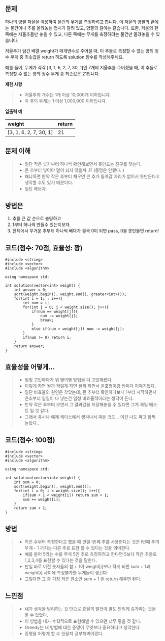 ## 문제
하나의 양팔 저울을 이용하여 물건의 무게를 측정하려고 합니다. 이 저울의 양팔의 끝에는 물건이나 추를 올려놓는 접시가 달려 있고, 양팔의 길이는 같습니다. 또한, 저울의 한쪽에는 저울추들만 놓을 수 있고, 다른 쪽에는 무게를 측정하려는 물건만 올려놓을 수 있습니다.

저울추가 담긴 배열 weight가 매개변수로 주어질 때, 이 추들로 측정할 수 없는 양의 정수 무게 중 최솟값을 return 하도록 solution 함수를 작성해주세요.

예를 들어, 무게가 각각 [3, 1, 6, 2, 7, 30, 1]인 7개의 저울추를 주어졌을 때, 이 추들로 측정할 수 없는 양의 정수 무게 중 최솟값은 21입니다.

**제한 사항**
>* 저울추의 개수는 1개 이상 10,000개 이하입니다.
>* 각 추의 무게는 1 이상 1,000,000 이하입니다.

**입출력 예**

| weight | return |
|:--------|:--------|
| [3, 1, 6, 2, 7, 30, 1] | 21 |

## 문제 이해
>* 일단 작은 숫자부터 하나씩 확인해보면서 못만드는 친구를 찾는다.
>* 큰 추부터 넣어야 말이 되지 않을까..!? (증명은 안했다..)
>* 왜냐하면 만약 작은 추부터 채우면 큰 추가 들어갈 자리가 없어서 못만든다고 생각할 수도 있기 때문이다.
>* 일단 해보자.

## 방법은
1. 추를 큰 값 순으로 솔팅하고
2. 1부터 하나씩 만들수 있는지보자.
3. 전체에서 무거운 추부터 하나씩 빼다가 결국 0이 되면 pass, 0을 못만들면 return!

## 코드(점수: 70점, 효율성: 꽝)
    #include <string>
    #include <vector>
    #include <algorithm>

    using namespace std;

    int solution(vector<int> weight) {
        int answer = 0;
        sort(weight.begin(), weight.end(), greater<int>());
        for(int i = 1; ; i++){
            int num = i;
            for(int j = 0; j < weight.size(); j++){
                if(num == weight[j]){
                    num -= weight[j];
                    break;
                } 
                else if(num > weight[j]) num -= weight[j];
            }
            if(num != 0) return i;
        }
        return answer;
    }
        
## 효율성을 어떻게...
>* 엄청 고민하다가 뭐 별의별 방법을 다 고민해봤다.
>* 이렇게 하면 될까 저렇게 하면 될까 하면서 윤호형이랑 밤마다 이야기했다.
>* 일단 비효율의 원인은 찾았는데, 큰 추부터 확인하다보니 1부터 시작하면서 큰추부터 일일이 다 넣는건 엄청 비효율적이라는 생각이 든다.
>* 만약 작은 추부터 보면서 그 결과값을 저장해놓을 수 있다면 그게 제일 베스트 일 것 같다.
>* 그래서 혹시나 예제 케이스에서 생각나서 짜본 코드... 이건 나도 짜고 깜짝 놀랐다..

## 코드(점수: 100점)
    #include <string>
    #include <vector>
    #include <algorithm>

    using namespace std;

    int solution(vector<int> weight) {
        int sum = 0;
        sort(weight.begin(), weight.end());
        for(int i = 0; i < weight.size(); i++){
            if(sum + 1 < weight[i]) return sum + 1;
            sum += weight[i];
        }
        return sum + 1;
    }

## 방법
>* 작은 수부터 측정한다고 했을 때 만일 i번째 추를 사용한다는 것은 i번째 추의 무게 - 1 까지는 다른 추로 표현 할 수 있다는 것을 의미한다.
>* 예를 들어 5라는 수를 무게 5인 추로 측정하려고 한다면 5보다 작은 추들로 1,2,3,4를 표현할 수 있다는 것을 말한다.
>* 만일 바로 이전 숫자들의 합 + 1이 weight[i]보다 작게 되면 sum + 1과 weight[i] 사이에 측정불가한 무게들이 생긴다.
>* 그렇다면 그 중 가장 작은 원소인 sum + 1 을 return 해주면 된다.

## 느낀점
>* 내가 생각을 달리하는 것 만으로 효율의 발전이 말도 안되게 증가하는 것을 볼 수 있었다. 
>* 이 방법을 내가 수학적으로 표현해낼 수 있으면 너무 좋을 것 같다.
>* Greedy는 내 방법에 대한 증명이 무엇보다 중요하다고 생각한다.
>* 증명을 어떻게 할 수 있을지 공부해봐야겠다.

